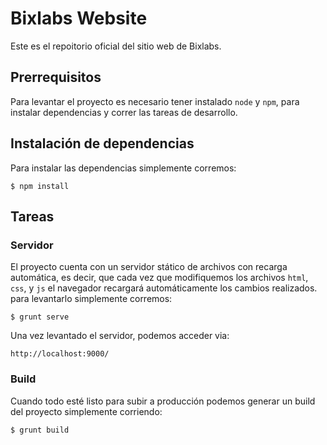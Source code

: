 # Bixlabs Website
Este es el repoitorio oficial del sitio web de Bixlabs.

## Prerrequisitos
Para levantar el proyecto es necesario tener instalado `node` y `npm`, para instalar dependencias y correr las tareas de desarrollo.

## Instalación de dependencias
Para instalar las dependencias simplemente corremos:

```
$ npm install
```

## Tareas

### Servidor
El proyecto cuenta con un servidor stático de archivos con recarga automática, es decir, que cada vez que modifiquemos los archivos `html`, `css`, y `js` el navegador recargará automáticamente los cambios realizados. para levantarlo simplemente corremos:

```
$ grunt serve
```

Una vez levantado el servidor, podemos acceder via:

```
http://localhost:9000/
```

### Build
Cuando todo esté listo para subir a producción podemos generar un build del proyecto simplemente corriendo:

```
$ grunt build
```
